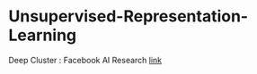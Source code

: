 # Unsupervised-Representation-Learning

Deep Cluster : Facebook AI Research [link](https://research.fb.com/wp-content/uploads/2018/09/Deep-Clustering-for-Unsupervised-Learning-of-Visual-Features.pdf?)
